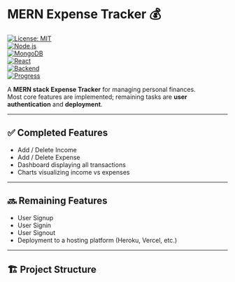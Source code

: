 # MERN Expense Tracker 💰

[![License: MIT](https://img.shields.io/badge/License-MIT-yellow.svg)](LICENSE)  
[![Node.js](https://img.shields.io/badge/Node.js-14.x-green)](https://nodejs.org/)  
[![MongoDB](https://img.shields.io/badge/Database-MongoDB-blue)](https://www.mongodb.com/)  
[![React](https://img.shields.io/badge/Frontend-React-blueviolet)](https://reactjs.org/)  
[![Backend](https://img.shields.io/badge/Backend-Node.js-green)](https://nodejs.org/)  
[![Progress](https://img.shields.io/badge/Progress-WIP-red)](https://github.com/bhavna-dabral/Expence-tracke)


A **MERN stack Expense Tracker** for managing personal finances.  
Most core features are implemented; remaining tasks are **user authentication** and **deployment**.

---

## ✅ Completed Features

- Add / Delete Income  
- Add / Delete Expense  
- Dashboard displaying all transactions  
- Charts visualizing income vs expenses  

---

## 🔜 Remaining Features

- User Signup  
- User Signin  
- User Signout  
- Deployment to a hosting platform (Heroku, Vercel, etc.)

---

## 🏗️ Project Structure

